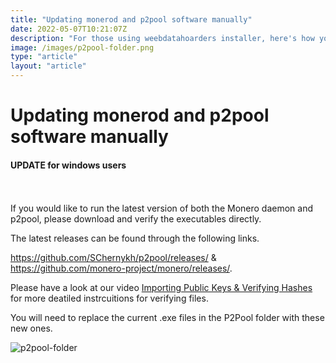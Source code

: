 ```yaml
---
title: "Updating monerod and p2pool software manually"
date: 2022-05-07T10:21:07Z
description: "For those using weebdatahoarders installer, here's how you can update the p2pool and monerod software manually"
image: /images/p2pool-folder.png
type: "article"
layout: "article"
---
```


# Updating monerod and p2pool software manually
#### UPDATE for windows users
\
\
If you would like to run the latest version of both the Monero daemon and p2pool, please download and verify the executables directly. 

The latest releases can be found through the following links.

https://github.com/SChernykh/p2pool/releases/ & https://github.com/monero-project/monero/releases/.

Please have a look at our video [Importing Public Keys & Verifying Hashes](https://www.yewtu.be/watch?v=AKB4w-L5ECA) for more deatiled instrcuitions for verifying files.

You will need to replace the current .exe files in the P2Pool folder with these new ones. 


![p2pool-folder](/images/p2pool-folder.png)
